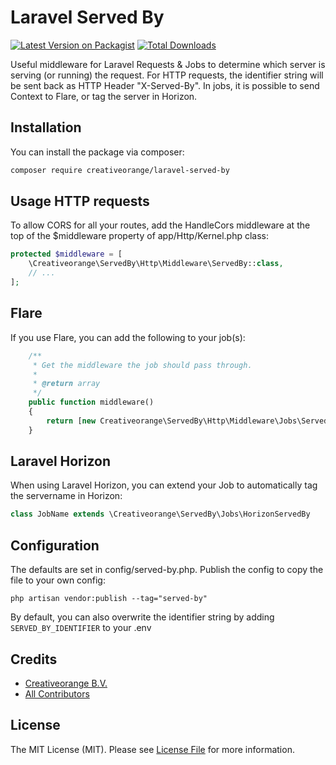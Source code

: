 # Laravel Served By

[![Latest Version on Packagist](https://img.shields.io/packagist/v/creativeorange/laravel-served-by.svg?style=flat-square)](https://packagist.org/packages/creativeorange/laravel-served-by)
[![Total Downloads](https://img.shields.io/packagist/dt/creativeorange/laravel-served-by.svg?style=flat-square)](https://packagist.org/packages/creativeorange/laravel-served-by)

Useful middleware for Laravel Requests & Jobs to determine which server is serving (or running) the request. For HTTP requests, the identifier string will be sent back as HTTP Header "X-Served-By".
In jobs, it is possible to send Context to Flare, or tag the server in Horizon.

## Installation

You can install the package via composer:

```bash
composer require creativeorange/laravel-served-by
```

## Usage HTTP requests

To allow CORS for all your routes, add the HandleCors middleware at the top of the $middleware property of app/Http/Kernel.php class:

```php
protected $middleware = [
    \Creativeorange\ServedBy\Http\Middleware\ServedBy::class,
    // ...
];
```
## Flare
If you use Flare, you can add the following to your job(s):

```php
    /**
     * Get the middleware the job should pass through.
     *
     * @return array
     */
    public function middleware()
    {
        return [new Creativeorange\ServedBy\Http\Middleware\Jobs\ServedBy];
    }
```

## Laravel Horizon
When using Laravel Horizon, you can extend your Job to automatically tag the servername in Horizon:

```php
class JobName extends \Creativeorange\ServedBy\Jobs\HorizonServedBy
```

## Configuration
The defaults are set in config/served-by.php. Publish the config to copy the file to your own config:

```shell
php artisan vendor:publish --tag="served-by"
```

By default, you can also overwrite the identifier string by adding ```SERVED_BY_IDENTIFIER``` to your .env

## Credits

-   [Creativeorange B.V.](https://github.com/creativeorange)
-   [All Contributors](../../contributors)

## License

The MIT License (MIT). Please see [License File](LICENSE.md) for more information.
